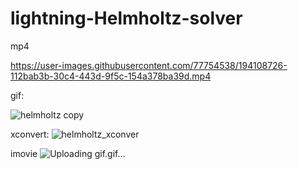 # lightning-Helmholtz-solver
 



mp4

https://user-images.githubusercontent.com/77754538/194108726-112bab3b-30c4-443d-9f5c-154a378ba39d.mp4





gif:


![helmholtz copy](https://user-images.githubusercontent.com/77754538/194107901-dbcb7a8c-e48b-4e10-b587-d7b045d80be8.gif)





xconvert:
![helmholtz_xconver](https://user-images.githubusercontent.com/77754538/194111697-c04455ae-97aa-47af-a9c1-5bdd812831d5.gif)


imovie
![Uploading gif.gif…]()
